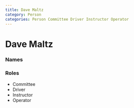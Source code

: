 ```yaml
---
title: Dave Maltz
category: Person
categories: Person Committee Driver Instructor Operator
---
```

# Dave Maltz
### Names
### Roles
- Committee
- Driver
- Instructor
- Operator